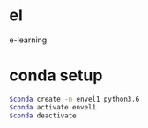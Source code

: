 # el
e-learning

# conda setup

```sh
$conda create -n envel1 python3.6
$conda activate envel1
$conda deactivate
```

